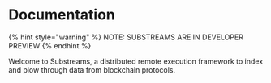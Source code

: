# Documentation

{% hint style="warning" %}
NOTE: SUBSTREAMS ARE IN DEVELOPER PREVIEW
{% endhint %}

Welcome to Substreams, a distributed remote execution framework to index and plow through data from blockchain protocols.



